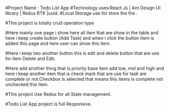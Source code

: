 #Project Name : Todo List App
#Technology uses:React Js | Ant Design UI library | Redux RTK |uuid.
#Local Storage use for store the the .

#This project is totally crud operation type 

#Here mainly one page i show here all item that are show in the table and here i keep create button (Add Task) and when i click the button Item is added this page and here user can show this item.

#Here i keep two another button this is edit and delete button that are use for item Delete and Edit.

#Here add another thing that is priority base item add low, mid and high and here i keep another item that is check mark that are use for task are complete or not.Checkbox is selected that means this items is complete not unchecked this item.

#This project Use Redux for all State management.

#Todo List App project is full Responsive.
